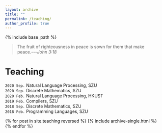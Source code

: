 ```yaml
---
layout: archive
title: ""
permalink: /teaching/
author_profile: true
---
```


{% include base_path %}

> The fruit of righteousness in peace is sown for them  that make peace.---<cite>John 3:18</cite>


Teaching
======

`2020 Sep.` Natural Language Processing, SZU<br>
`2020 Sep.` Discrete Mathematics, SZU<br>
`2020 Feb.` Natural Language Processing, HKUST<br>
`2019 Feb.` Compilers, SZU<br>
`2018 Sep.` Discrete Mathematics, SZU<br>
`2018 Feb.` Programming Languages, SZU<br>


{% for post in site.teaching reversed %}
  {% include archive-single.html %}
{% endfor %}
